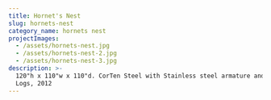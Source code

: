 ```yaml
---
title: Hornet's Nest
slug: hornets-nest
category_name: hornets nest
projectImages:
  - /assets/hornets-nest.jpg
  - /assets/hornets-nest-2.jpg
  - /assets/hornets-nest-3.jpg
description: >-
  120"h x 110"w x 110"d. CorTen Steel with Stainless steel armature and Cedar
  Logs, 2012
---
```


